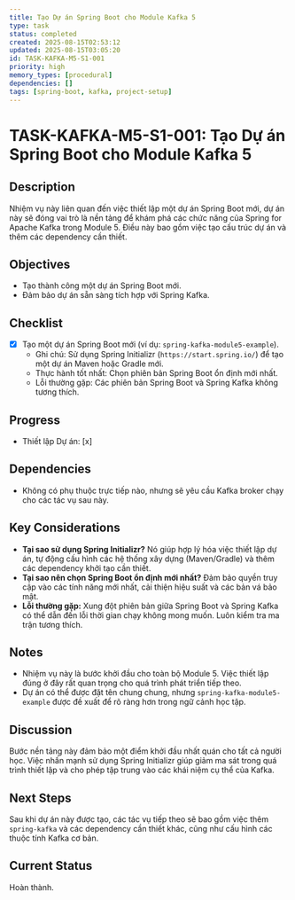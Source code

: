 ```yaml
---
title: Tạo Dự án Spring Boot cho Module Kafka 5
type: task
status: completed
created: 2025-08-15T02:53:12
updated: 2025-08-15T03:05:20
id: TASK-KAFKA-M5-S1-001
priority: high
memory_types: [procedural]
dependencies: []
tags: [spring-boot, kafka, project-setup]
---
```


# TASK-KAFKA-M5-S1-001: Tạo Dự án Spring Boot cho Module Kafka 5

## Description
Nhiệm vụ này liên quan đến việc thiết lập một dự án Spring Boot mới, dự án này sẽ đóng vai trò là nền tảng để khám phá các chức năng của Spring for Apache Kafka trong Module 5. Điều này bao gồm việc tạo cấu trúc dự án và thêm các dependency cần thiết.

## Objectives
- Tạo thành công một dự án Spring Boot mới.
- Đảm bảo dự án sẵn sàng tích hợp với Spring Kafka.

## Checklist
- [x] Tạo một dự án Spring Boot mới (ví dụ: `spring-kafka-module5-example`).
    - Ghi chú: Sử dụng Spring Initializr (`https://start.spring.io/`) để tạo một dự án Maven hoặc Gradle mới.
    - Thực hành tốt nhất: Chọn phiên bản Spring Boot ổn định mới nhất.
    - Lỗi thường gặp: Các phiên bản Spring Boot và Spring Kafka không tương thích.

## Progress
- Thiết lập Dự án: [x]

## Dependencies
- Không có phụ thuộc trực tiếp nào, nhưng sẽ yêu cầu Kafka broker chạy cho các tác vụ sau này.

## Key Considerations
- **Tại sao sử dụng Spring Initializr?** Nó giúp hợp lý hóa việc thiết lập dự án, tự động cấu hình các hệ thống xây dựng (Maven/Gradle) và thêm các dependency khởi tạo cần thiết.
- **Tại sao nên chọn Spring Boot ổn định mới nhất?** Đảm bảo quyền truy cập vào các tính năng mới nhất, cải thiện hiệu suất và các bản vá bảo mật.
- **Lỗi thường gặp:** Xung đột phiên bản giữa Spring Boot và Spring Kafka có thể dẫn đến lỗi thời gian chạy không mong muốn. Luôn kiểm tra ma trận tương thích.

## Notes
- Nhiệm vụ này là bước khởi đầu cho toàn bộ Module 5. Việc thiết lập đúng ở đây rất quan trọng cho quá trình phát triển tiếp theo.
- Dự án có thể được đặt tên chung chung, nhưng `spring-kafka-module5-example` được đề xuất để rõ ràng hơn trong ngữ cảnh học tập.

## Discussion
Bước nền tảng này đảm bảo một điểm khởi đầu nhất quán cho tất cả người học. Việc nhấn mạnh sử dụng Spring Initializr giúp giảm ma sát trong quá trình thiết lập và cho phép tập trung vào các khái niệm cụ thể của Kafka.

## Next Steps
Sau khi dự án này được tạo, các tác vụ tiếp theo sẽ bao gồm việc thêm `spring-kafka` và các dependency cần thiết khác, cũng như cấu hình các thuộc tính Kafka cơ bản.

## Current Status
Hoàn thành.